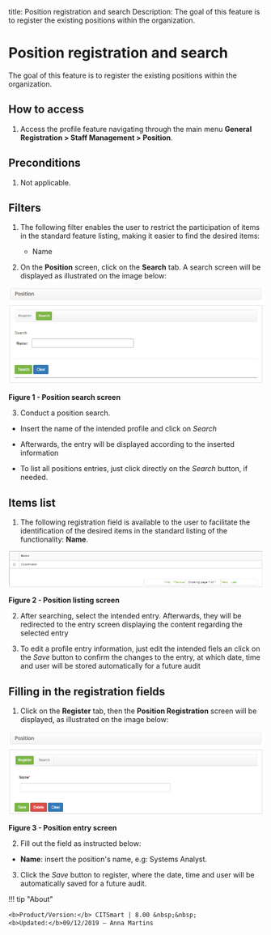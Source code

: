 title: Position registration and search
Description: The goal of this feature is to register the existing positions within the organization.

# Position registration and search

The goal of this feature is to register the existing positions within the
organization.

How to access
-------------

1.  Access the profile feature navigating through the main menu **General
    Registration > Staff Management > Position**.

Preconditions
-------------

1.  Not applicable.

Filters
-------

1.  The following filter enables the user to restrict the participation of items
    in the standard feature listing, making it easier to find the desired items:

    -  Name

2.  On the **Position** screen, click on the **Search** tab. A search screen
    will be displayed as illustrated on the image below:

   ![Criar](images/position-1.png)

   **Figure 1 - Position search screen**

3.  Conduct a position search.

   -   Insert the name of the intended profile and click on *Search*

   -   Afterwards, the entry will be displayed according to the inserted
    information

   -   To list all positions entries, just click directly on the *Search* button,
    if needed.

Items list
----------

1.  The following registration field is available to the user to facilitate the
    identification of the desired items in the standard listing of the
    functionality: **Name**.

   ![Criar](images/position-2.png)

   **Figure 2 - Position listing screen**

2.  After searching, select the intended entry. Afterwards, they will be
    redirected to the entry screen displaying the content regarding the selected
    entry

3.  To edit a profile entry information, just edit the intended fiels an click
    on the *Save* button to confirm the changes to the entry, at which date,
    time and user will be stored automatically for a future audit

Filling in the registration fields
----------------------------------

1.  Click on the **Register** tab, then the **Position Registration** screen
    will be displayed, as illustrated on the image below:

   ![Criar](images/position-3.png)

   **Figure 3 - Position entry screen**

2.  Fill out the field as instructed below:

   -  **Name**: insert the position's name, e.g: Systems Analyst.

3.  Click the *Save* button to register, where the date, time and user will be
    automatically saved for a future audit.



!!! tip "About"

    <b>Product/Version:</b> CITSmart | 8.00 &nbsp;&nbsp;
    <b>Updated:</b>09/12/2019 – Anna Martins
